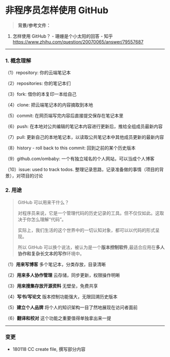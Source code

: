 # 非程序员怎样使用 GitHub
> **背景/参考文件：**
1. 怎样使用 GitHub？ - 珊姗是个小太阳的回答 - 知乎
https://www.zhihu.com/question/20070065/answer/79557687
- - -
### 1. 概念理解

（1）repository: 你的云端笔记本

（2）repositories: 你的笔记本们

（3）fork: 借你的本复印一本给自己

（4）clone: 把云端笔记本的内容摘取到本地

（5）commit: 在网页端写完内容后直接提交保存在笔记本里

（6）push: 在本地对公共编辑的笔记本内容进行更新后，推给全组成员最新内容

（7）pull: 更新自己的本地笔记本，以读取公共笔记本中其他成员更新的最新内容

（8）history - roll back to this commit: 回到之前的某个历史版本

（9）github.com/ombaby: 一个有独立域名的个人网站，可以当成个人博客

（10）issue:  used to track todos. 整理记录思路，记录准备做的事情（项目的背景），对项目的讨论

### 2. 用途

> GitHub 可以用来干什么？
>
>对程序员来说，它是一个管理代码的历史记录的工具。但不仅仅如此。这取决于你怎么理解“代码”。
>
>实际上，我们生活的这个世界中的一切认知对象，都可以以代码的形式呈现。
>
>所以 GitHub 可以换个说法，被认为是一个**版本控制软件**,最适合应用在**多人协作和复杂长文本的写作**环境中。


（1）**用来写博客**    多个笔记本，分类存放，目录清晰

（2）**用来多人协作管理**    云存储，同步更新，权限操作明晰

（3）**用来搜集存放开源资料**     无壁垒，免费共享

（4）**写书/写论文**    版本控制功能强大，无限回溯历史版本

（5）**建立个人品牌**    将个人的知识架构一目了然地展现在访问者面前

（6）**翻译和校对**   这个功能之重要值得单独拿出来一提

- - -
### 变更
- 180118 CC create file, 撰写部分内容
